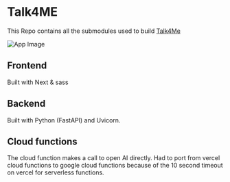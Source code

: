 # Talk4ME

This Repo contains all the submodules used to build [Talk4Me](https://talk4me.tochibedford.com)

![App Image](https://talk4me.tochibedford.com/talk4me.png)

## Frontend

Built with Next & sass

## Backend

Built with Python (FastAPI) and Uvicorn.

## Cloud functions

The cloud function makes a call to open AI directly. Had to port from vercel cloud functions to google cloud functions because of the 10 second timeout on vercel for serverless functions.
